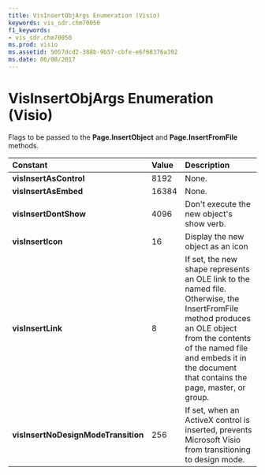 ```yaml
---
title: VisInsertObjArgs Enumeration (Visio)
keywords: vis_sdr.chm70050
f1_keywords:
- vis_sdr.chm70050
ms.prod: visio
ms.assetid: 5057dcd2-388b-9b57-cbfe-e6f68376a392
ms.date: 06/08/2017
---
```



# VisInsertObjArgs Enumeration (Visio)

Flags to be passed to the  **Page.InsertObject** and **Page.InsertFromFile** methods.



|**Constant**|**Value**|**Description**|
|:-----|:-----|:-----|
| **visInsertAsControl**|8192|None.|
| **visInsertAsEmbed**|16384|None.|
| **visInsertDontShow**|4096|Don't execute the new object's show verb.|
| **visInsertIcon**|16|Display the new object as an icon|
| **visInsertLink**|8|If set, the new shape represents an OLE link to the named file. Otherwise, the InsertFromFile method produces an OLE object from the contents of the named file and embeds it in the document that contains the page, master, or group.|
| **visInsertNoDesignModeTransition**|256|If set, when an ActiveX control is inserted, prevents Microsoft Visio from transitioning to design mode. |

